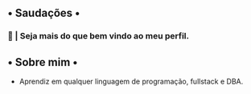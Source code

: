 ## • Saudações •
### 👋 | Seja mais do que bem vindo ao meu perfil.
## • Sobre mim •
<ul>
<li>Aprendiz em qualquer linguagem de programação, fullstack e DBA.</li>
</ul>
